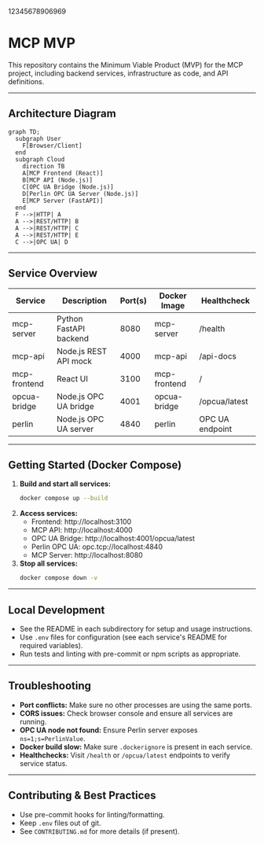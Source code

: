 12345678906969
# MCP MVP

This repository contains the Minimum Viable Product (MVP) for the MCP project, including backend services, infrastructure as code, and API definitions.

---

## Architecture Diagram

```mermaid
graph TD;
  subgraph User
    F[Browser/Client]
  end
  subgraph Cloud
    direction TB
    A[MCP Frontend (React)]
    B[MCP API (Node.js)]
    C[OPC UA Bridge (Node.js)]
    D[Perlin OPC UA Server (Node.js)]
    E[MCP Server (FastAPI)]
  end
  F -->|HTTP| A
  A -->|REST/HTTP| B
  A -->|REST/HTTP| C
  A -->|REST/HTTP| E
  C -->|OPC UA| D
```

---

## Service Overview

| Service         | Description                | Port(s) | Docker Image         | Healthcheck         |
|----------------|---------------------------|---------|----------------------|---------------------|
| mcp-server     | Python FastAPI backend     | 8080    | mcp-server           | /health             |
| mcp-api        | Node.js REST API mock      | 4000    | mcp-api              | /api-docs           |
| mcp-frontend   | React UI                   | 3100    | mcp-frontend         | /                   |
| opcua-bridge   | Node.js OPC UA bridge      | 4001    | opcua-bridge         | /opcua/latest       |
| perlin         | Node.js OPC UA server      | 4840    | perlin               | OPC UA endpoint     |

---

## Getting Started (Docker Compose)

1. **Build and start all services:**
   ```sh
   docker compose up --build
   ```
2. **Access services:**
   - Frontend: http://localhost:3100
   - MCP API: http://localhost:4000
   - OPC UA Bridge: http://localhost:4001/opcua/latest
   - Perlin OPC UA: opc.tcp://localhost:4840
   - MCP Server: http://localhost:8080
3. **Stop all services:**
   ```sh
   docker compose down -v
   ```

---

## Local Development
- See the README in each subdirectory for setup and usage instructions.
- Use `.env` files for configuration (see each service's README for required variables).
- Run tests and linting with pre-commit or npm scripts as appropriate.

---

## Troubleshooting
- **Port conflicts:** Make sure no other processes are using the same ports.
- **CORS issues:** Check browser console and ensure all services are running.
- **OPC UA node not found:** Ensure Perlin server exposes `ns=1;s=PerlinValue`.
- **Docker build slow:** Make sure `.dockerignore` is present in each service.
- **Healthchecks:** Visit `/health` or `/opcua/latest` endpoints to verify service status.

---

## Contributing & Best Practices
- Use pre-commit hooks for linting/formatting.
- Keep `.env` files out of git.
- See `CONTRIBUTING.md` for more details (if present).